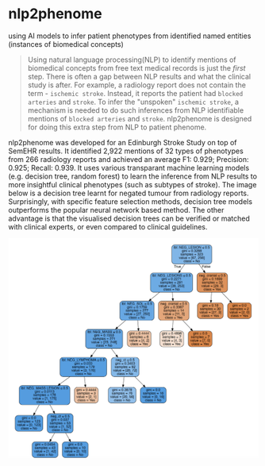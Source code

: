 # nlp2phenome
using AI models to infer patient phenotypes from identified named entities (instances of biomedical concepts)
>Using natural language processing(NLP) to identify mentions of biomedical concepts from free text medical records is just the *first* step. There is often a gap between NLP results and what the clinical study is after. For example, a radiology report does not contain the term - `ischemic stroke`. Instead, it reports the patient had `blocked arteries` and `stroke`. To infer the "unspoken" `ischemic stroke`, a mechanism is needed to do such inferences from NLP identifiable mentions of `blocked arteries` and `stroke`. nlp2phenome is designed for doing this extra step from NLP to patient phenome.

nlp2phenome was developed for an Edinburgh Stroke Study on top of SemEHR results. It identified 2,922 mentions of 32 types of phenotypes from 266 radiology reports and achieved an average F1: 0.929; Precision: 0.925; Recall: 0.939. It uses various transparant machine learning models (e.g. decision tree, random forest) to learn the inference from NLP results to more insightful clinical phenotypes (such as subtypes of stroke). The image below is a decision tree learnt for negated tumour from radiology reports. Surprisingly, with specific feature selection methods, decision tree models outperforms the popular neural network based method. The other advantage is that the visualised decision trees can be verified or matched with clinical experts, or even compared to clinical guidelines.

![alt text](https://raw.githubusercontent.com/CogStack/nlp2phenome/master/neg-tumour-dt-learnt.png "decision tree learnt for negated tumour")
